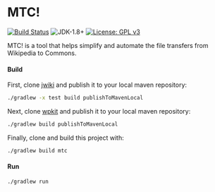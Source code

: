 # MTC!
[![Build Status](https://travis-ci.org/fastily/mtc.svg?branch=master)](https://travis-ci.org/fastily/mtc)
![JDK-1.8+](https://upload.wikimedia.org/wikipedia/commons/7/75/Blue_JDK_1.8%2B_Shield_Badge.svg)
[![License: GPL v3](https://upload.wikimedia.org/wikipedia/commons/8/86/GPL_v3_Blue_Badge.svg)](https://www.gnu.org/licenses/gpl-3.0.en.html)

MTC! is a tool that helps simplify and automate the file transfers from Wikipedia to Commons.

#### Build
First, clone [jwiki](https://github.com/fastily/jwiki) and publish it to your local maven repository:
```bash
./gradlew -x test build publishToMavenLocal
```

Next, clone [wpkit](https://github.com/fastily/wpkit) and publish it to your local maven repository:
```bash
./gradlew build publishToMavenLocal
```

Finally, clone and build this project with:
```bash
./gradlew build mtc
```

#### Run
```bash
./gradlew run
```